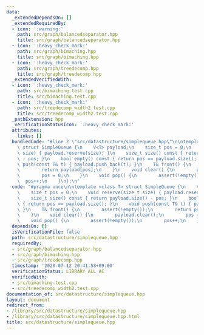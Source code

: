 ```yaml
---
data:
  _extendedDependsOn: []
  _extendedRequiredBy:
  - icon: ':warning:'
    path: src/graph/balancedseparator.hpp
    title: src/graph/balancedseparator.hpp
  - icon: ':heavy_check_mark:'
    path: src/graph/bimaching.hpp
    title: src/graph/bimaching.hpp
  - icon: ':heavy_check_mark:'
    path: src/graph/treedecomp.hpp
    title: src/graph/treedecomp.hpp
  _extendedVerifiedWith:
  - icon: ':heavy_check_mark:'
    path: src/bimaching.test.cpp
    title: src/bimaching.test.cpp
  - icon: ':heavy_check_mark:'
    path: src/treedecomp_width2.test.cpp
    title: src/treedecomp_width2.test.cpp
  _pathExtension: hpp
  _verificationStatusIcon: ':heavy_check_mark:'
  attributes:
    links: []
  bundledCode: "#line 2 \"src/datastructure/simplequeue.hpp\"\n\ntemplate <class T>\
    \ struct SimpleQueue {\n    V<T> payload;\n    size_t pos = 0;\n    void reserve(size_t\
    \ size) { payload.reserve(size); }\n    size_t size() const { return payload.size()\
    \ - pos; }\n    bool empty() const { return pos == payload.size(); }\n    void\
    \ push(const T& t) { payload.push_back(t); }\n    T& front() {\n        assert(!empty());\n\
    \        return payload[pos];\n    }\n    void clear() {\n        payload.clear();\n\
    \        pos = 0;\n    }\n    void pop() {\n        assert(!empty());\n      \
    \  pos++;\n    }\n};\n"
  code: "#pragma once\n\ntemplate <class T> struct SimpleQueue {\n    V<T> payload;\n\
    \    size_t pos = 0;\n    void reserve(size_t size) { payload.reserve(size); }\n\
    \    size_t size() const { return payload.size() - pos; }\n    bool empty() const\
    \ { return pos == payload.size(); }\n    void push(const T& t) { payload.push_back(t);\
    \ }\n    T& front() {\n        assert(!empty());\n        return payload[pos];\n\
    \    }\n    void clear() {\n        payload.clear();\n        pos = 0;\n    }\n\
    \    void pop() {\n        assert(!empty());\n        pos++;\n    }\n};\n"
  dependsOn: []
  isVerificationFile: false
  path: src/datastructure/simplequeue.hpp
  requiredBy:
  - src/graph/balancedseparator.hpp
  - src/graph/bimaching.hpp
  - src/graph/treedecomp.hpp
  timestamp: '2020-07-12 20:41:58+09:00'
  verificationStatus: LIBRARY_ALL_AC
  verifiedWith:
  - src/bimaching.test.cpp
  - src/treedecomp_width2.test.cpp
documentation_of: src/datastructure/simplequeue.hpp
layout: document
redirect_from:
- /library/src/datastructure/simplequeue.hpp
- /library/src/datastructure/simplequeue.hpp.html
title: src/datastructure/simplequeue.hpp
---
```

